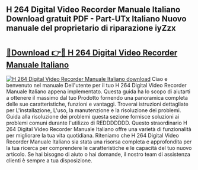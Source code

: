 ## H 264 Digital Video Recorder Manuale Italiano Download gratuit PDF - Part-UTx Italiano Nuovo manuale del proprietario di riparazione iyZzx

# <h2><a href="http://dfe4gjt.blite.top/?on=H+264+Digital+Video+Recorder+Manuale+Italiano">🔗Download 👉🔴 H 264 Digital Video Recorder Manuale Italiano</a></h2>

[![H 264 Digital Video Recorder Manuale Italiano download](https://i.imgur.com/lujVjoI.png)](http://dfe4gjt.blite.top/?on=H+264+Digital+Video+Recorder+Manuale+Italiano)
Ciao e benvenuto nel manuale Dell'utente per il tuo H 264 Digital Video Recorder Manuale Italiano appena implementato. Questa guida ha lo scopo di aiutarti a ottenere il massimo dal tuo Prodotto fornendo una panoramica completa delle sue caratteristiche, funzioni e vantaggi. Troverai istruzioni dettagliate per L'installazione, L'uso, la manutenzione e la risoluzione dei problemi. Guida alla risoluzione dei problemi questa sezione fornisce soluzioni ai problemi comuni durante l'utilizzo di REDDDDDDD. Questo straordinario H 264 Digital Video Recorder Manuale Italiano offre una varietà di funzionalità per migliorare la tua vita quotidiana. Riteniamo che H 264 Digital Video Recorder Manuale Italiano sia stata una risorsa completa e approfondita per la tua ricerca per comprendere le caratteristiche e le capacità del tuo nuovo articolo. Se hai bisogno di aiuto o hai domande, il nostro team di assistenza clienti è sempre a tua disposizione.
